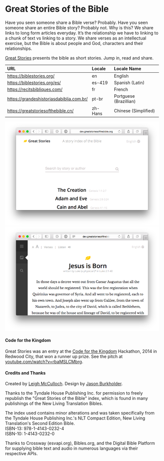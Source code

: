 # Great Stories of the Bible

Have you seen someone share a Bible verse? Probably. Have you seen someone share an entire Bible story? Probably not. Why is this? We share links to long form articles everyday. It’s the relationship we have to linking to a chunk of text vs linking to a story. We share verses as an intellectual exercise, but the Bible is about people and God, characters and their relationships.

[Great Stories](https://biblestories.org) presents the bible as short stories. Jump in, read and share.

URL | Locale | Locale Name
:-- |:------ |:-----------
https://biblestories.org/ | en | English
https://biblestories.org/es/ | es-419 | Spanish (Latin)
https://recitsbibliques.com/ | fr | French
https://grandeshistoriasdabiblia.com.br/ | pt-br | Portguese (Brazillian)
https://greatstoriesofthebible.cn/ | zh-Hans | Chinese (Simplified)

![](README-1.png)
![](README-2.png)

#### Code for the Kingdom

Great Stories was an entry at the [Code for the Kingdom](http://codeforthekingdom.org/bayarea2014.html) Hackathon, 2014 in Redwood City, that won a runner up prize. See the pitch at [youtube.com/watch?v=rbaMSLCMbrg](https://www.youtube.com/watch?v=rbaMSLCMbrg).

#### Credits and Thanks

Created by [Leigh McCulloch](https://leighmcculloch.com). Design by [Jason Burkholder](http://jtburkholder.com/).

Thanks to the Tyndale House Publishing Inc. for permission to freely
republish the "Great Stories of the Bible" index, which is found in many
publishings of the New Living Translation Bibles. 

The index used contains minor alterations and was taken specifically
from the Tyndale House Publishing Inc.'s NLT Compact Edition, New Living
Translation's Second Edition Bible.  
ISBN-13: 978-1-4143-0232-4  
ISBN-10: 1-4143-0232-0

Thanks to Crossway (esvapi.org), Bibles.org, and the Digital Bible Platform for supplying bible text and audio in numerous languages via their respective APIs.
